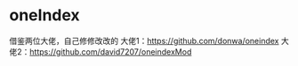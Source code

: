 # oneIndex
借鉴两位大佬，自己修修改改的
大佬1：https://github.com/donwa/oneindex
大佬2：https://github.com/david7207/oneindexMod

